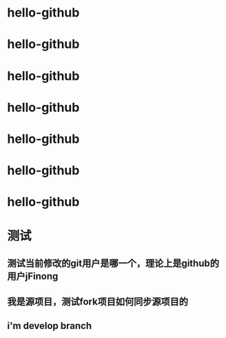 # hello-github
# hello-github
# hello-github
# hello-github
# hello-github
# hello-github
# hello-github

# 测试
## 测试当前修改的git用户是哪一个，理论上是github的用户jFinong
## 我是源项目，测试fork项目如何同步源项目的
## i'm develop branch
